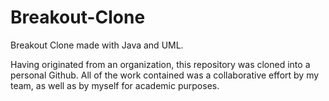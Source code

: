 # Breakout-Clone
Breakout Clone made with Java and UML.

Having originated from an organization, this repository was cloned into a personal Github. All of the work contained was a collaborative effort by my team, as well as by myself for academic purposes.

